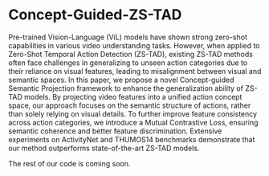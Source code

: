 # Concept-Guided-ZS-TAD

Pre-trained Vision-Language (ViL) models have shown strong zero-shot capabilities in various video understanding tasks. However, when applied to Zero-Shot Temporal Action Detection (ZS-TAD), existing ZS-TAD methods often face challenges in generalizing to unseen action categories due to their reliance on visual features, leading to misalignment between visual and semantic spaces. In this paper, we propose a novel Concept-guided Semantic Projection framework to enhance the generalization ability of ZS-TAD models. By projecting video features into a unified action concept space, our approach focuses on the semantic structure of actions, rather than solely relying on visual details. To further improve feature consistency across action categories, we introduce a Mutual Contrastive Loss, ensuring semantic coherence and better feature discrimination. Extensive experiments on ActivityNet and THUMOS14 benchmarks demonstrate that our method outperforms state-of-the-art ZS-TAD models.

The rest of our code is coming soon.
